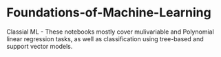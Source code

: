 # Foundations-of-Machine-Learning
Classial ML - These notebooks mostly cover mulivariable and Polynomial linear regression tasks, as well as classification using tree-based and support vector models.
